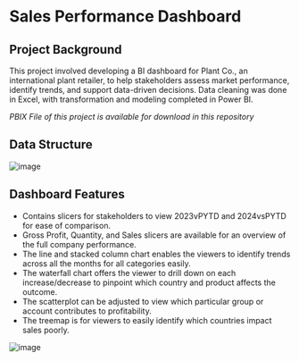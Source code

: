 # Sales Performance Dashboard

## Project Background
This project involved developing a BI dashboard for Plant Co., an international plant retailer, to help stakeholders assess market performance, identify trends, and support data-driven decisions. Data cleaning was done in Excel, with transformation and modeling completed in Power BI.

*PBIX File of this project is available for download in this repository*

## Data Structure
![image](https://github.com/user-attachments/assets/a3fa6417-3330-4538-9def-827849a9c263)

## Dashboard Features

  - Contains slicers for stakeholders to view 2023vPYTD and 2024vsPYTD for ease of comparison.
  - Gross Profit, Quantity, and Sales slicers are available for an overview of the full company performance.
  - The line and stacked column chart enables the viewers to identify trends across all the months for all categories easily.
  - The waterfall chart offers the viewer to drill down on each increase/decrease to pinpoint which country and product affects the outcome.
  - The scatterplot can be adjusted to view which particular group or account contributes to profitability.
  - The treemap is for viewers to easily identify which countries impact sales poorly.

![image](https://github.com/user-attachments/assets/29ceb584-4bbd-4e18-9953-86f55e0dca85)

